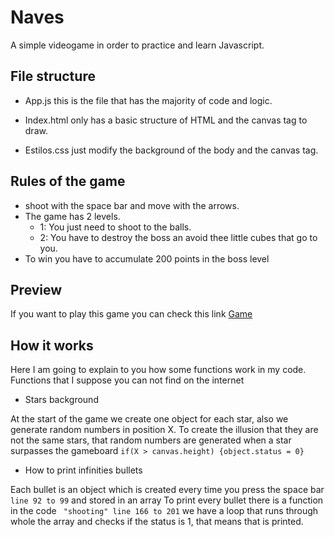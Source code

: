 # Naves

A simple videogame in order to practice and learn Javascript.

## File structure

- App.js this is the file that has the majority of code and logic.

- Index.html only has a basic structure of HTML and the canvas tag to draw.
- Estilos.css just modify the background of the body and the canvas tag.

## Rules of the game

- shoot with the space bar and move with the arrows.
- The game has 2 levels.
   * 1: You just need to shoot to the balls.
   * 2: You have to destroy the boss an avoid thee little cubes that go 
     to you.
- To win you have to accumulate 200 points in the boss level

## Preview
If you want to play this game you can check this link [Game](https://rogeliosamuel621.github.io/Naves/Index.html)

## How it works
Here I am going to explain to you how some functions work in my code. Functions that I suppose you can not find on the internet

- Stars background

At the start of the game we create one object for each star, also we generate random numbers in position X. To create the illusion that they are not the same stars, that random numbers are generated when a star surpasses the gameboard ``` if(X > canvas.height) {object.status = 0} ```

- How to print infinities bullets

Each bullet is an object which is created every time you press the space bar ``` line 92 to 99 ``` and stored in an array To print every bullet there is a function in the code ``` "shooting" line 166 to 201``` we have a loop that runs through whole the array and checks if the status is 1, that means that is printed.